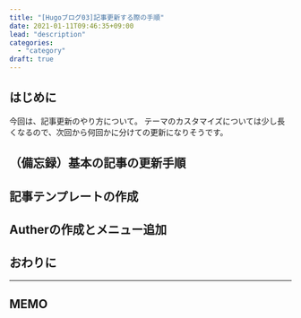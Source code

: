 ```yaml
---
title: "[Hugoブログ03]記事更新する際の手順"
date: 2021-01-11T09:46:35+09:00
lead: "description"
categories:
  - "category"
draft: true
---
```


## はじめに
今回は、記事更新のやり方について。
テーマのカスタマイズについては少し長くなるので、次回から何回かに分けての更新になりそうです。

## （備忘録）基本の記事の更新手順



## 記事テンプレートの作成

## Autherの作成とメニュー追加


## おわりに


---
## MEMO